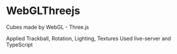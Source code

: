 # WebGLThreejs
Cubes made by WebGL - Three.js

Applied Trackball, Rotation, Lighting, Textures
Used live-server and TypeScript
